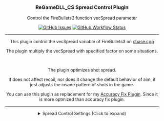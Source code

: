 <h3 align="center">ReGameDLL_CS Spread Control Plugin</h3>

<p align="center">Control the FireBullets3 function vecSpread parameter</p>

<p align="center">
    <a href="https://github.com/SmileYzn/spread/issues"><img alt="GitHub Issues" src="https://img.shields.io/github/issues-raw/smileyzn/spread?style=flat-square"></a>
    <a href="https://github.com/SmileYzn/spread/actions"><img alt="GitHub Workflow Status" src="https://img.shields.io/github/actions/workflow/status/SmileYzn/spread/build.yml?branch=main&label=Build&style=flat-square"></a>
</p>

<hr>

<p align="center">This plugin control the vecSpread variable of FireBullets3 on <a href="https://github.com/rehlds/ReGameDLL_CS/blob/master/regamedll/dlls/cbase.cpp#L1268" target="_blank">cbase.cpp</a></p>
<p align="center">The plugin multiply the vecSpread with specified factor on some situations.</p>

<br>

<p align="center">The plugin optimizes shot spread.</p>
<p align="center">It does not affect recoil, nor does it change the default behavior of aim, it just adjusts the insane pattern of shots in the game.</p>
<p align="center">You can use this plugin as replacement for my <a href="https://github.com/smileYzn/accuracyfix" target="_blank">Accuracy Fix Plugin</a>. Since it is more optmized than accuracy fix plugin.</p>

<hr>

<details>
  <summary align="center">Spread Control Settings (Click to expand)</summary><br>
    
```
// Spread Control Plugin
// This plugin control the vecSpread variable of FireBullets3
// https://github.com/rehlds/ReGameDLL_CS/blob/master/regamedll/dlls/cbase.cpp#L1268
//
// The plugin multiply the vecSpread with specified factor on some situations.
//
// 1. The default factor is for any weapon is 1.0, any value bellow 0.0 will be ignored
// 2. To not use some situation variable (Maintain as original), just pass -1.0 (minus -1.0) the plugin will ignore it
// 3. To completly remove spread of weapon shots, pass 0.0 to an variable
// 4. The weapon name must not include weapon_prefixes (Ie. ak47)
//
// weapon	Name of weapon WITHOUT prefix (Example: ak47)
// on_air	Multiply factor when player is not on ground
// speed	Max player velocity to dettermine if player is moving
// moving	Multiply factor while player is moving
// ducking	Factor while player is crouching
// default	Multiply factor when player is not doing any actions above
//
// Usage:	spread_wpn <weapon> <on_air> <speed> <moving> <ducking> <default>
//
//	COMMAND		WEAPON		AIR		SPEED		MOVING		DEFAULT
//
//	spread_wpn	galil		1.0		1.0		1.0		1.0
//	spread_wpn	ak47		1.0		1.0		1.0		1.0
//	spread_wpn	scout		1.0		1.0		1.0		1.0
//	spread_wpn	sg55		1.0		1.0		1.0		1.0
//	spread_wpn	awp		1.0		1.0		1.0		1.0
//	spread_wpn	g3sg1		1.0		1.0		1.0		1.0
//	spread_wpn	famas		1.0		1.0		1.0		1.0
//	spread_wpn	m4a1		1.0		1.0		1.0		1.0	
//	spread_wpn	aug		1.0		1.0		1.0		1.0
//	spread_wpn	sg550		1.0		1.0		1.0		1.0
//	spread_wpn	glock		1.0		1.0		1.0		1.0
//	spread_wpn	usp		1.0		1.0		1.0		1.0	
//	spread_wpn	p228		1.0		1.0		1.0		1.0
//	spread_wpn	deagle		1.0		1.0		1.0		1.0
//	spread_wpn	elites		1.0		1.0		1.0		1.0
//	spread_wpn	fn57		1.0		1.0		1.0		1.0
//	spread_wpn	mac10		1.0		1.0		1.0		1.0
//	spread_wpn	tmp		1.0		1.0		1.0		1.0
//	spread_wpn	mp5		1.0		1.0		1.0		1.0
//	spread_wpn	ump45		1.0		1.0		1.0		1.0
//	spread_wpn	p90		1.0		1.0		1.0		1.0
//	spread_wpn	m249		1.0		1.0		1.0		1.0

```
</details>
